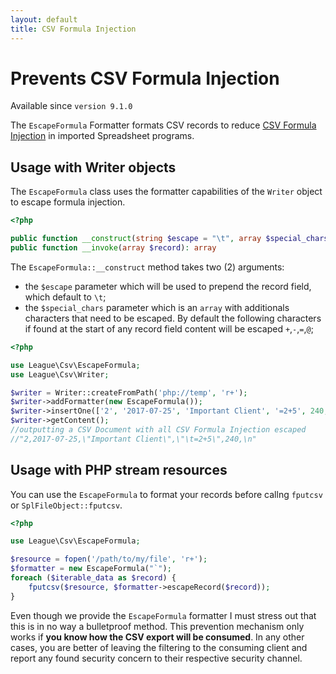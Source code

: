 ```yaml
---
layout: default
title: CSV Formula Injection
---
```


# Prevents CSV Formula Injection

<p class="message-notice">Available since <code>version 9.1.0</code></p>

The `EscapeFormula` Formatter formats CSV records to reduce [CSV Formula Injection](http://georgemauer.net/2017/10/07/csv-injection.html) in imported Spreadsheet programs.

## Usage with Writer objects

The `EscapeFormula` class uses the formatter capabilities of the `Writer` object to escape formula injection.

~~~php
<?php

public function __construct(string $escape = "\t", array $special_chars = [])
public function __invoke(array $record): array
~~~

The `EscapeFormula::__construct` method takes two (2) arguments:

- the `$escape` parameter which will be used to prepend the record field, which default to `\t`;
- the `$special_chars` parameter which is an `array` with additionals characters that need to be escaped. By default the following characters if found at the start of any record field content will be escaped `+`,`-`,`=`,`@`;

~~~php
<?php

use League\Csv\EscapeFormula;
use League\Csv\Writer;

$writer = Writer::createFromPath('php://temp', 'r+');
$writer->addFormatter(new EscapeFormula());
$writer->insertOne(['2', '2017-07-25', 'Important Client', '=2+5', 240, null]);
$writer->getContent();
//outputting a CSV Document with all CSV Formula Injection escaped
//"2,2017-07-25,\"Important Client\",\"\t=2+5\",240,\n"
~~~

## Usage with PHP stream resources

You can use the `EscapeFormula` to format your records before callng `fputcsv` or `SplFileObject::fputcsv`.

~~~php
<?php

use League\Csv\EscapeFormula;

$resource = fopen('/path/to/my/file', 'r+');
$formatter = new EscapeFormula("`");
foreach ($iterable_data as $record) {
    fputcsv($resource, $formatter->escapeRecord($record));
}
~~~

<p class="message-warning">Even though we provide the <code>EscapeFormula</code> formatter I must stress out that this is in no way a bulletproof method. This prevention mechanism only works if <strong>you know how the CSV export will be consumed</strong>. In any other cases, you are better of leaving the filtering to the consuming client and report any found security concern to their respective security channel.</p>